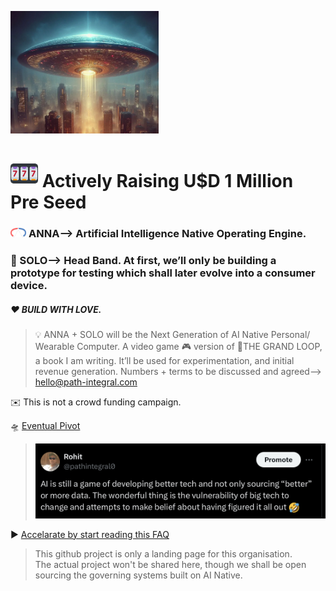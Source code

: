 <img src="public/FAQ_project/flyingsaucer.png"
  style= "width: 47%;"> 
# <img src="public/FAQ_project/21.svg" width="44" /> Actively Raising U$D 1 Million Pre Seed
### <img src="public/FAQ_project/IMAGINATION_0.svg" style= "width: 5%"> </img> ANNA—> Artificial Intelligence Native Operating Engine.
### 🧠 SOLO—> Head Band. At first, we’ll only be building a prototype for testing which shall later evolve into a consumer device.
##### ♥️ BUILD WITH LOVE.
> :bulb: ANNA + SOLO will be the Next Generation of AI Native Personal/ Wearable Computer.
A video game 🎮 version of 🍦THE GRAND LOOP, a book I am writing.
It’ll be used for experimentation, and initial revenue generation.
Numbers + terms to be discussed and agreed—> hello@path-integral.com 




✉️ This is not a crowd funding campaign.





🛸 [Eventual Pivot](https://pitch.com/embed/c73ccbca-4274-47f7-8999-768e887db86a) </br>
>
> ![tweet23](public/images/IMG_tweet23.jpeg)

▶️ [Accelarate by start reading this FAQ](https://github.com/Rulial/pathintegral/blob/d1a80bdcefc3ceeedc676c7f9f41bb025e54bea6/ANNA%20%2B%20SOLO%20FAQ.md)

> This github project is only a landing page for this organisation. </br>
> The actual project won't be shared here, though we shall be open sourcing the governing systems built on AI Native.









